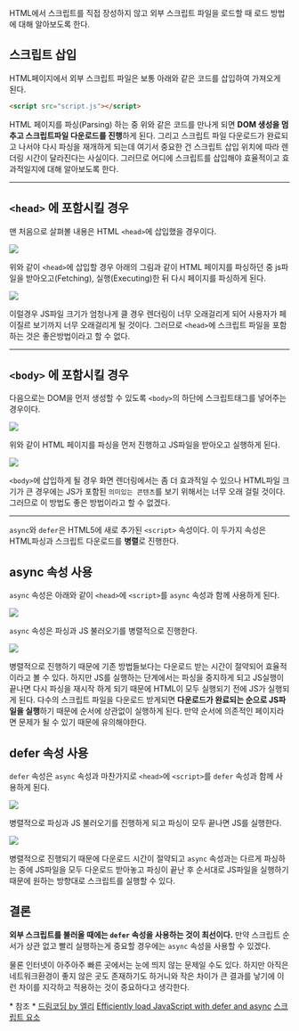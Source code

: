 HTML에서 스크립트를 직접 장성하지 않고 외부 스크립트 파일을 로드할 때 로드 방법에 대해 알아보도록 한다.

## 스크립트 삽입
HTML페이지에서 외부 스크립트 파일은 보통 아래와 같은 코드를 삽입하여 가져오게 된다.

```HTML
<script src="script.js"></script>
```
HTML 페이지를 파싱(Parsing) 하는 중 위와 같은 코드를 만나게 되면 **DOM 생성을 멈추고 스크립트파일 다운로드를 진행**하게 된다. 그리고 스크립트 파일 다운로드가 완료되고 나서야 다시 파싱을 재개하게 되는데 여기서 중요한 건 스크립트 삽입 위치에 따라 렌더링 시간이 달라진다는 사실이다. 그러므로 어디에 스크립트를 삽입해야 효율적이고 효과적일지에 대해 알아보도록 한다.

---

## `<head>` 에 포함시킬 경우
맨 처음으로 살펴볼 내용은 HTML `<head>`에 삽입했을 경우이다. 

![](https://images.velog.io/images/anjaekk/post/69046b35-bcaf-4950-92ab-f14c90ee5a3b/image.png)

위와 같이 `<head>`에 삽입할 경우 아래의 그림과 같이 HTML 페이지를 파싱하던 중 js파일을 받아오고(Fetching), 실행(Executing)한 뒤 다시 페이지를 파싱하게 된다. 

![](https://images.velog.io/images/anjaekk/post/de713449-0b39-4aff-abfa-b8873bccd118/image.png)

이럴경우 JS파일 크기가 엄청나게 클 경우 렌더링이 너무 오래걸리게 되어 사용자가 페이질르 보기까지 너무 오래걸리게 될 것이다. 그러므로 `<head>`에 스크립트 파일을 포함하는 것은 좋은방법이라고 할 수 없다.

---

## `<body>` 에 포함시킬 경우
다음으로는 DOM을 먼저 생성할 수 있도록 `<body>`의 하단에 스크립트태그를 넣어주는 경우이다.

![](https://images.velog.io/images/anjaekk/post/82bce27c-fd99-4707-a18f-3bfe32efafec/image.png)

위와 같이 HTML 페이지를 파싱을 먼저 진행하고 JS파일을 받아오고 실행하게 된다.

![](https://images.velog.io/images/anjaekk/post/2844c7f2-c966-457a-8365-c3e254815fb4/image.png)

`<body>`에 삽입하게 될 경우 화면 렌더링에서는 좀 더 효과적일 수 있으나 HTML파일 크기가 큰 경우에는 JS가 포함된 `의미있는 콘텐츠`를 보기 위해서는 너무 오래 걸릴 것이다. 그러므로 이 방법도 좋은 방법이라고 할 수 없겠다.

---

`async`와 `defer`은 HTML5에 새로 추가된 `<script>` 속성이다. 이 두가지 속성은 HTML파싱과 스크립트 다운로드를 **병렬**로 진행한다.

## async 속성 사용
`async` 속성은 아래와 같이 `<head>`에 `<script>`를 `async` 속성과 함께 사용하게 된다.

![](https://images.velog.io/images/anjaekk/post/5b5b708a-baef-4512-9f80-f64b86f979b9/image.png)

`async` 속성은 파싱과 JS 불러오기를 병렬적으로 진행한다.

![](https://images.velog.io/images/anjaekk/post/18748d4a-a7d9-485b-8949-2797fbce8104/image.png)

병렬적으로 진행하기 때문에 기존 방법들보다는 다운로드 받는 시간이 절약되어 효율적이라고 볼 수 있다. 하지만 JS를 실행하는 단계에서는 파싱을 중지하게 되고 JS실행이 끝나면 다시 파싱을 재시작 하게 되기 때문에 HTML이 모두 실행되기 전에 JS가 실행되게 된다. 
다수의 스크립트 파일을 다운로드 받게되면 **다운로드가 완료되는 순으로 JS파일을 실행**하기 때문에 순서에 상관없이 실행하게 된다. 만약 순서에 의존적인 페이지라면 문제가 될 수 있기 때문에 유의해야한다.

## defer 속성 사용
`defer` 속성은 `async` 속성과 마찬가지로 `<head>`에 `<script>`를 `defer` 속성과 함께 사용하게 된다.

![](https://images.velog.io/images/anjaekk/post/709898a0-95fd-4d37-95e1-118c7471e666/image.png)

병렬적으로 파싱과 JS 불러오기를 진행하게 되고 파싱이 모두 끝나면 JS를 실행한다.

![](https://images.velog.io/images/anjaekk/post/d48d1483-2ac5-4141-a9de-cfa5e5048c4e/image.png)

병렬적으로 진행되기 때문에 다운로드 시간이 절약되고 `async` 속성과는 다르게 파싱하는 중에 JS파일을 모두 다운로드 받아놓고 파싱이 끝난 후 순서대로 JS파일을 실행하기 때문에 원하는 방향대로 스크립트를 실행할 수 있다.

## 결론
**외부 스크립트를 불러올 때에는 `defer` 속성을 사용하는 것이 최선이다.** 만약 스크립트 순서가 상관 없고 빨리 실행하는게 중요할 경우에는 `async` 속성을 사용할 수 있겠다.

물론 인터넷이 아주아주 빠른 곳에서는 눈에 띄지 않는 문제일 수도 있다. 하지만 아직은 네트워크환경이 좋지 않은 곳도 존재하기도 하거니와 작은 차이가 큰 결과를 낳기에 이런 차이를 지각하고 적용하는 것이 중요하다고 생각한다.



\* 참조 *
[드림코딩 by 엘리](https://www.youtube.com/watch?v=tJieVCgGzhs&list=PLv2d7VI9OotTVOL4QmPfvJWPJvkmv6h-2&index=2)
[Efficiently load JavaScript with defer and async](https://flaviocopes.com/javascript-async-defer/)
[스크립트 요소](https://developer.mozilla.org/ko/docs/Web/HTML/Element/script)
